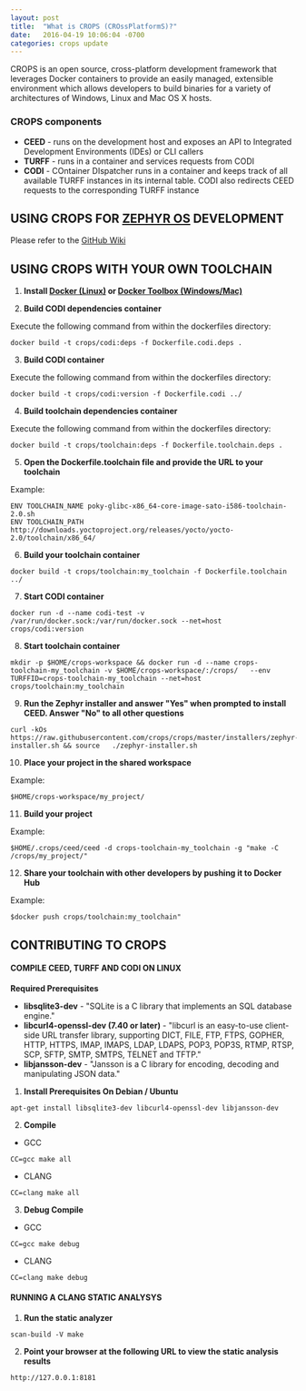 ```yaml
---
layout: post
title:  "What is CROPS (CROssPlatformS)?"
date:   2016-04-19 10:06:04 -0700
categories: crops update
---
```


CROPS is an open source, cross-platform development framework that leverages Docker containers to provide an easily managed, extensible environment which allows developers to build binaries for a variety of architectures of Windows, Linux and Mac OS X hosts.

### CROPS components
* **CEED** - runs on the development host and exposes an API to Integrated
Development Environments (IDEs) or CLI callers
* **TURFF** - runs in a container and services requests from CODI
* **CODI** - COntainer DIspatcher runs in a container and keeps track of all available TURFF instances
in its internal table. CODI also redirects CEED requests to the corresponding TURFF instance

## USING CROPS FOR [ZEPHYR OS](https://www.zephyrproject.org/) DEVELOPMENT

Please refer to the [GitHub Wiki](https://github.com/crops/crops/wiki)

## USING CROPS WITH YOUR OWN TOOLCHAIN

 1. **Install [Docker (Linux)](https://docs.docker.com/linux/step_one/) or [Docker Toolbox (Windows/Mac)](https://www.docker.com/products/docker-toolbox)**

 2. **Build CODI dependencies container**

  Execute the following command from within the dockerfiles directory:

  ```
  docker build -t crops/codi:deps -f Dockerfile.codi.deps .
  ```
 3. **Build CODI container**

  Execute the following command from within the dockerfiles directory:

  ```
  docker build -t crops/codi:version -f Dockerfile.codi ../
  ```

 4. **Build toolchain dependencies container**

  Execute the following command from within the dockerfiles directory:

  ```
  docker build -t crops/toolchain:deps -f Dockerfile.toolchain.deps .
  ```

 5. **Open the Dockerfile.toolchain file and provide the URL to your toolchain**

  Example:

  ```
  ENV TOOLCHAIN_NAME poky-glibc-x86_64-core-image-sato-i586-toolchain-2.0.sh
  ENV TOOLCHAIN_PATH http://downloads.yoctoproject.org/releases/yocto/yocto-2.0/toolchain/x86_64/
  ```

 6. **Build your toolchain container**

  ```
  docker build -t crops/toolchain:my_toolchain -f Dockerfile.toolchain ../
  ```

 7. **Start CODI container**

  ```
  docker run -d --name codi-test -v /var/run/docker.sock:/var/run/docker.sock --net=host crops/codi:version
  ```

 8. **Start toolchain container**

  ```
  mkdir -p $HOME/crops-workspace && docker run -d --name crops-toolchain-my_toolchain -v $HOME/crops-workspace/:/crops/   --env TURFFID=crops-toolchain-my_toolchain --net=host crops/toolchain:my_toolchain
  ```

 9. **Run the Zephyr installer and answer "Yes" when prompted to install CEED. Answer "No" to all other questions**

  ```
  curl -kOs https://raw.githubusercontent.com/crops/crops/master/installers/zephyr-installer.sh && source   ./zephyr-installer.sh
  ```

 10. **Place your project in the shared workspace**

  Example:
  ```
  $HOME/crops-workspace/my_project/
  ```

 11. **Build your project**

  Example:
  ```
  $HOME/.crops/ceed/ceed -d crops-toolchain-my_toolchain -g "make -C /crops/my_project/"
  ```
 12. **Share your toolchain with other developers by pushing it to Docker Hub**

  Example:
  ```
  $docker push crops/toolchain:my_toolchain"
  ```

## CONTRIBUTING TO CROPS

#### COMPILE CEED, TURFF AND CODI ON LINUX

**Required Prerequisites**

* **libsqlite3-dev** - "SQLite is a C library that implements an SQL database engine."
* **libcurl4-openssl-dev (7.40 or later)** - "libcurl is an easy-to-use client-side URL transfer library, supporting DICT, FILE, FTP, FTPS, GOPHER, HTTP, HTTPS, IMAP, IMAPS, LDAP, LDAPS, POP3, POP3S, RTMP, RTSP, SCP, SFTP, SMTP, SMTPS, TELNET and TFTP."
* **libjansson-dev** - "Jansson is a C library for encoding, decoding and manipulating JSON data."


1. **Install Prerequisites On Debian / Ubuntu**

  ```
  apt-get install libsqlite3-dev libcurl4-openssl-dev libjansson-dev
  ```

2. **Compile**

  * GCC

  ```
  CC=gcc make all
  ```

  * CLANG

  ```
  CC=clang make all
  ```

3. **Debug Compile**

  * GCC

  ```
  CC=gcc make debug
  ```

  * CLANG

  ```
  CC=clang make debug
  ```

#### RUNNING A CLANG STATIC ANALYSYS

1. **Run the static analyzer**

  ```
  scan-build -V make
  ```

2. **Point your browser at the following URL to view the static analysis results**

  ```
  http://127.0.0.1:8181
  ```

